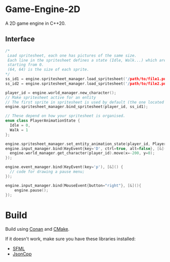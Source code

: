 # Game-Engine-2D
A 2D game engine in C++20.

## Interface

```c++
/*
 Load spritesheet, each one has pictures of the same size.
 Each line in the spritesheet defines a state (Idle, Walk...) which are just ints
 starting from 0.
 (64, 64) is the size of each sprite.
*/
ss_id1 = engine.spritesheet_manager.load_spritesheet('/path/to/file1.png', (64, 64));
ss_id2 = engine.spritesheet_manager.load_spritesheet('/path/to/file2.png', (64, 64));

player_id = engine.world_manager.new_character();
// Make spritesheet active for an entity
// The first sprite in spritesheet is used by default (the one located at (0, 0))
engine.spritesheet_manager.bind_spritesheet(player_id, ss_id1);

// These depend on how your spritesheet is organised.
enum class PlayerAnimationState {
  Idle = 0,
  Walk = 1
};

engine.spritesheet_manager.set_entity_animation_state(player_id, PlayerAnimationState::Walk);
engine.input_manager.bind(KeyEvent{key='D', ctrl=true, alt=false}, [&](){
  engine.world_manager.get_character(player_id).move(x=-200, y=0);
});

engine.event_manager.bind(KeyEvent(key='p'), [&]() {
  // code for drawing a pause menu;
});

engine.input_manager.bind(MouseEvent{button="right"}, [&](){
	engine.pause();
});
```

# Build
Build using [Conan](https://conan.io/) and [CMake](https://cmake.org).

If it doesn't work, make sure you have these libraries installed:
- [SFML](https://sfml-dev.org)
- [JsonCpp](https://github.com/open-source-parsers/jsoncpp)
